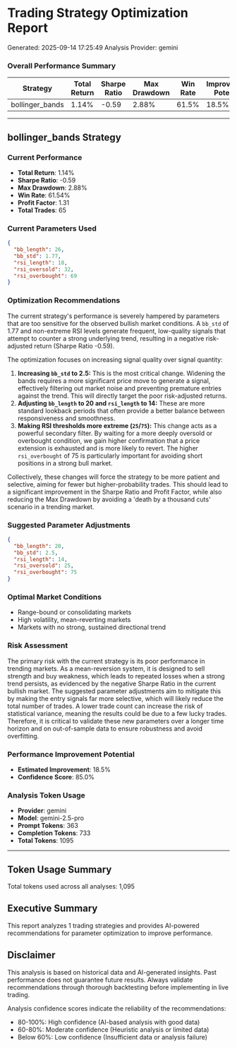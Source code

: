 
# Trading Strategy Optimization Report
Generated: 2025-09-14 17:25:49
Analysis Provider: gemini

### Overall Performance Summary

| Strategy | Total Return | Sharpe Ratio | Max Drawdown | Win Rate | Improvement Potential |
|----------|-------------|--------------|--------------|----------|---------------------|
| bollinger_bands | 1.14% | -0.59 | 2.88% | 61.5% | 18.5% |

---

## bollinger_bands Strategy

### Current Performance
- **Total Return**: 1.14%
- **Sharpe Ratio**: -0.59
- **Max Drawdown**: 2.88%
- **Win Rate**: 61.54%
- **Profit Factor**: 1.31
- **Total Trades**: 65

### Current Parameters Used

```json
{
  "bb_length": 26,
  "bb_std": 1.77,
  "rsi_length": 18,
  "rsi_oversold": 32,
  "rsi_overbought": 69
}
```

### Optimization Recommendations

The current strategy's performance is severely hampered by parameters that are too sensitive for the observed bullish market conditions. A `bb_std` of 1.77 and non-extreme RSI levels generate frequent, low-quality signals that attempt to counter a strong underlying trend, resulting in a negative risk-adjusted return (Sharpe Ratio -0.59).

The optimization focuses on increasing signal quality over signal quantity:
1.  **Increasing `bb_std` to 2.5:** This is the most critical change. Widening the bands requires a more significant price move to generate a signal, effectively filtering out market noise and preventing premature entries against the trend. This will directly target the poor risk-adjusted returns.
2.  **Adjusting `bb_length` to 20 and `rsi_length` to 14:** These are more standard lookback periods that often provide a better balance between responsiveness and smoothness.
3.  **Making RSI thresholds more extreme (`25`/`75`):** This change acts as a powerful secondary filter. By waiting for a more deeply oversold or overbought condition, we gain higher confirmation that a price extension is exhausted and is more likely to revert. The higher `rsi_overbought` of 75 is particularly important for avoiding short positions in a strong bull market.

Collectively, these changes will force the strategy to be more patient and selective, aiming for fewer but higher-probability trades. This should lead to a significant improvement in the Sharpe Ratio and Profit Factor, while also reducing the Max Drawdown by avoiding a 'death by a thousand cuts' scenario in a trending market.

### Suggested Parameter Adjustments

```json
{
  "bb_length": 20,
  "bb_std": 2.5,
  "rsi_length": 14,
  "rsi_oversold": 25,
  "rsi_overbought": 75
}
```

### Optimal Market Conditions
- Range-bound or consolidating markets
- High volatility, mean-reverting markets
- Markets with no strong, sustained directional trend

### Risk Assessment
The primary risk with the current strategy is its poor performance in trending markets. As a mean-reversion system, it is designed to sell strength and buy weakness, which leads to repeated losses when a strong trend persists, as evidenced by the negative Sharpe Ratio in the current bullish market. The suggested parameter adjustments aim to mitigate this by making the entry signals far more selective, which will likely reduce the total number of trades. A lower trade count can increase the risk of statistical variance, meaning the results could be due to a few lucky trades. Therefore, it is critical to validate these new parameters over a longer time horizon and on out-of-sample data to ensure robustness and avoid overfitting.

### Performance Improvement Potential
- **Estimated Improvement**: 18.5%
- **Confidence Score**: 85.0%
### Analysis Token Usage
- **Provider**: gemini
- **Model**: gemini-2.5-pro
- **Prompt Tokens**: 363
- **Completion Tokens**: 733
- **Total Tokens**: 1095

---

## Token Usage Summary

Total tokens used across all analyses: 1,095

## Executive Summary

This report analyzes 1 trading strategies and provides AI-powered 
recommendations for parameter optimization to improve performance.

## Disclaimer

This analysis is based on historical data and AI-generated insights. 
Past performance does not guarantee future results. Always validate recommendations through 
thorough backtesting before implementing in live trading.

Analysis confidence scores indicate the reliability of the recommendations:
- 80-100%: High confidence (AI-based analysis with good data)
- 60-80%: Moderate confidence (Heuristic analysis or limited data)  
- Below 60%: Low confidence (Insufficient data or analysis failure)
